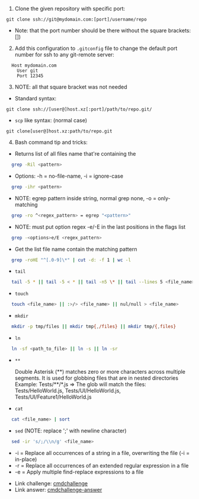 1. Clone the given repository with specific port:

```git
git clone ssh://git@mydomain.com:[port]/username/repo
```

- Note: that the port number should be there without the square brackets: [])

2. Add this configuration to `.gitconfig` file to change the default port number for ssh to any git-remote server:

```gitconfig
  Host mydomain.com
    User git
    Port 12345
```

3. NOTE: all that square bracket was not needed

- Standard syntax:

```git
git clone ssh://[user@]host.xz[:port]/path/to/repo.git/
```

- `scp` like syntax: (normal case)

```git
git clone[user@]host.xz:path/to/repo.git
```

4. Bash command tip and tricks:

- Returns list of all files name that're containing the <pattern>

```bash
  grep -Ril <pattern>
```

- Options: -h = no-file-name, -i = ignore-case

```bash
  grep -ihr <pattern>
```

- NOTE: egrep pattern inside string, normal grep none, -o = only-matching

```bash
  grep -ro ^<regex_pattern> = egrep "<pattern>"
```

- NOTE: must put option regex -e/-E in the last positions in the flags list

```bash
  grep -<options>e/E <regex_pattern>
```

- Get the list file name contain the matching pattern

```bash
  grep -roHE "^[.0-9]\*" | cut -d: -f 1 | wc -l
```

- `tail`

```bash
  tail -5 * || tail -5 < * || tail -n5 \* || tail --lines 5 <file_name>
```

- `touch`

```bash
  touch <file_name> || :>/> <file_name> || nul/null > <file_name>
```

- `mkdir`

```bash
  mkdir -p tmp/files || mkdir tmp{,/files} || mkdir tmp/{,files}
```

- `ln`

```bash
  ln -sf <path_to_file> || ln -s || ln -sr
```

- `**`

  Double Asterisk (\*\*) matches zero or more characters across multiple segments. It is used for globbing files that are in nested directories
  Example: Tests/\*\*/\*.js => The glob will match the files: Tests/HelloWorld.js, Tests/UI/HelloWorld.js, Tests/UI/Feature1/HelloWorld.js

- `cat`

```bash
  cat <file_name> | sort
```

- `sed` (NOTE: replace ';' with newline character)

```bash
  sed -ir 's/;/\\n/g' <file_name>
```

- -i = Replace all occurrences of a string in a file, overwriting the file (-i = in-place)
- -r = Replace all occurrences of an extended regular expression in a file
- -e = Apply multiple find-replace expressions to a file

* Link challenge: [cmdchallenge](https://cmdchallenge.com/)
* Link answer: [cmdchallenge-answer](https://github.com/HyperSine/cmdchallenge.com)

